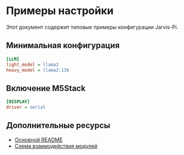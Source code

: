 # Примеры настройки

Этот документ содержит типовые примеры конфигурации Jarvis-Pi.

## Минимальная конфигурация

```ini
[LLM]
light_model = llama2
heavy_model = llama2:13b
```

## Включение M5Stack

```ini
[DISPLAY]
driver = serial
```

## Дополнительные ресурсы

- [Основной README](../README.md)
- [Схема взаимодействия модулей](modules_interaction_scheme.md)
